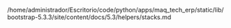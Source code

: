 /home/administrador/Escritorio/code/python/apps/maq_tech_erp/static/lib/bootstrap-5.3.3/site/content/docs/5.3/helpers/stacks.md
